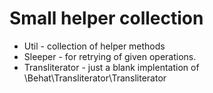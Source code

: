 # Small helper collection

* Util - collection of helper methods
* Sleeper - for retrying of given operations.
* Transliterator - just a blank implentation of \Behat\Transliterator\Transliterator 